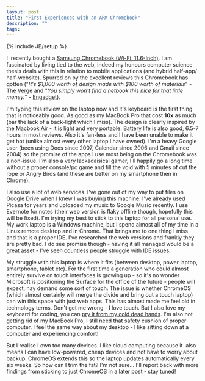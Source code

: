 ```yaml
---
layout: post
title: "First Experiences with an ARM Chromebook"
description: ""
tags: 
---
```

{% include JB/setup %}

I &nbsp;recently bought a <a href="http://www.amazon.com/gp/product/B009LL9VDG/ref=as_li_qf_sp_asin_tl?ie=UTF8&amp;camp=1789&amp;creative=9325&amp;creativeASIN=B009LL9VDG&amp;linkCode=as2&amp;tag=duefinsblo-20">Samsung Chromebook (Wi-Fi, 11.6-Inch)</a>. I am fascinated by living tied to the web, indeed my honours computer science thesis deals with this in relation to mobile applications (and hybrid half-app/ half-website). Spurred on by the excellent reviews this Chromebook has gotten ("<i>It's $1,000 worth of design made with $100 worth of materials</i>" - <a href="http://www.theverge.com/2012/10/24/3549368/samsung-chromebook-review-series-3">The Verge</a> and "<i>You simply won't find a netbook this nice for that little money.</i>" - <a href="http://www.engadget.com/2012/11/07/samsung-chromebook-review-2012/">Engadget</a>).<br />

I'm typing this review on the laptop now and it's keyboard is the first thing that is noticeably good. As good as my MacBook Pro that cost <b>10x</b> as much (bar the lack of a back-light which I miss). The design is clearly inspired by the Macbook Air - it is light and very portable. Battery life is also good, 6.5-7 hours in most reviews. Also it's&nbsp;fan-less&nbsp;and I have been unable to make it get hot (unlike almost every other laptop I have owned). I'm a heavy Google user (been using Docs since 2007, Calendar since 2006 and Gmail since 2004) so the promise of the apps I use most being on the Chromebook was a non-issue. I'm also a very lackadaisical gamer, I'll happily go a long time without a proper console/pc game and fill the void with 5 minutes of cut the rope or Angry Birds (and these are better on my smartphone then in Chrome).

I also use a lot of web services. I've gone out of my way to put files on Google Drive when I knew I was buying this machine. I've already used Picasa for years and uploaded my music to Google Music recently. I use Evernote for notes (their web version is flaky offline though, hopefully this will be fixed). I'm trying my best to stick to this laptop for all personal use. My work laptop is a Windows machine, but I spend almost all of my time in a Linux remote desktop and in Chrome. That brings me to one thing I miss and that is a proper IDE. I've researched the web versions and frankly they are pretty bad. I do see promise though - having it all managed would be a great asset - I've seen countless people struggle with IDE issues.

My struggle with this laptop is where it fits (between desktop, power laptop, smartphone, tablet etc). For the first time a generation who could almost entirely survive on touch interfaces is growing up - so it's no wonder Microsoft is positioning the Surface for the office of the future - people will expect, nay demand some sort of touch. The issue is whether ChromeOS (which almost certainly will merge the divide and bring out a touch laptop) can win this space with just web apps. This has almost made me feel old in technology terms. Don't get me wrong - I love touch. But I also love my keyboard for coding, you can <a href="http://en.wikipedia.org/wiki/From_my_cold,_dead_hands">pry it from my cold dead hands</a>. I'm also not getting rid of my MacBook Pro, I still need that safety cushion of proper computer. I feel the same way about my desktop - I like sitting down at a computer and experiencing comfort!

But I realise I own too many devices. I like cloud computing because it &nbsp;also means I can have low-powered, cheap devices and not have to worry about backup. ChromeOS extends this so the laptop updates automatically every six weeks. So how can I trim the fat? I'm not sure... I'll report back with more findings from sticking to just ChromeOS in a later post - stay tuned!

